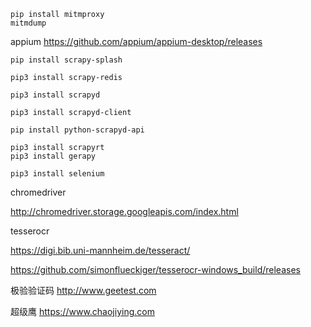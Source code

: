 ```shell
pip install mitmproxy
mitmdump
```

appium
https://github.com/appium/appium-desktop/releases

```shell
pip install scrapy-splash

pip3 install scrapy-redis

pip3 install scrapyd

pip3 install scrapyd-client

pip install python-scrapyd-api

pip3 install scrapyrt
pip3 install gerapy

pip3 install selenium
```

chromedriver

http://chromedriver.storage.googleapis.com/index.html

tesserocr

https://digi.bib.uni-mannheim.de/tesseract/

https://github.com/simonflueckiger/tesserocr-windows_build/releases

极验验证码
http://www.geetest.com

超级鹰
https://www.chaojiying.com